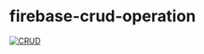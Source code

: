 # firebase-crud-operation

[![CRUD](http://img.youtube.com/vi/3bgivCerHKI/0.jpg)](http://www.youtube.com/watch?v=3bgivCerHKI "Firebase")
